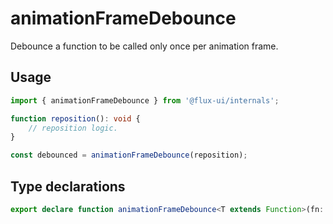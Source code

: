 # animationFrameDebounce

Debounce a function to be called only once per animation frame.

## Usage

```ts
import { animationFrameDebounce } from '@flux-ui/internals';

function reposition(): void {
    // reposition logic.
}

const debounced = animationFrameDebounce(reposition);
```

## Type declarations

```ts
export declare function animationFrameDebounce<T extends Function>(fn: T): T;
```

